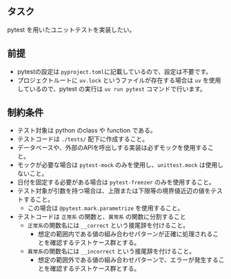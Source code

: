 ## タスク

pytest を用いたユニットテストを実装したい。

## 前提

- pytestの設定は `pyproject.toml`に記載しているので、設定は不要です。
- プロジェクトルートに `uv.lock` というファイルが存在する場合は `uv` を使用しているので、pytest の実行は `uv run pytest` コマンドで行います。

## 制約条件

- テスト対象は python のclass や function である。
- テストコードは `./tests/` 配下に作成すること。
- データベースや、外部のAPIを呼出しする実装は必ずモックを使用すること。
- モックが必要な場合は `pytest-mock` のみを使用し、`unittest.mock` は使用しないこと。
- 日付を固定する必要がある場合は `pytest-freezer` のみを使用すること。
- テスト対象が引数を持つ場合は、上限または下限等の境界値近辺の値をテストすること。
  - この場合は `@pytest.mark.parametrize` を使用すること。
- テストコードは `正常系` の関数と、`異常系` の関数に分割すること
  - `正常系`の関数名には `__correct` という接尾辞を付けること。
    - 想定の範囲内である値の組み合わせパターンが正確に処理されることを確認するテストケース群とする。
  - `異常系`の関数名には `__incorrect` という接尾辞を付けること。
    - 想定の範囲外である値の組み合わせパターンで、エラーが発生することを確認するテストケース群とする。
